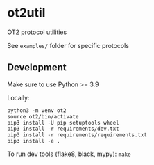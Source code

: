 # ot2util
OT2 protocol utilities

See `examples/` folder for specific protocols

## Development

Make sure to use Python >= 3.9

Locally:
```
python3 -m venv ot2
source ot2/bin/activate
pip3 install -U pip setuptools wheel
pip3 install -r requirements/dev.txt
pip3 install -r requirements/requirements.txt
pip3 install -e .
```
To run dev tools (flake8, black, mypy): `make`
